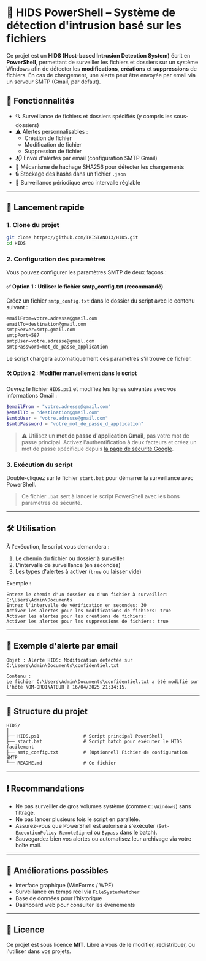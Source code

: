 
# 🔐 HIDS PowerShell – Système de détection d'intrusion basé sur les fichiers

Ce projet est un **HIDS (Host-based Intrusion Detection System)** écrit en **PowerShell**, permettant de surveiller les fichiers et dossiers sur un système Windows afin de détecter les **modifications**, **créations** et **suppressions** de fichiers. En cas de changement, une alerte peut être envoyée par email via un serveur SMTP (Gmail, par défaut).

## 📁 Fonctionnalités

- 🔍 Surveillance de fichiers et dossiers spécifiés (y compris les sous-dossiers)
- ⚠️ Alertes personnalisables :
  - Création de fichier
  - Modification de fichier
  - Suppression de fichier
- 📬 Envoi d'alertes par email (configuration SMTP Gmail)
- 🧠 Mécanisme de hachage SHA256 pour détecter les changements
- 🔒 Stockage des hashs dans un fichier `.json`
- 🔁 Surveillance périodique avec intervalle réglable

---

## 🚀 Lancement rapide

### 1. Clone du projet

```bash
git clone https://github.com/TRISTANO13/HIDS.git
cd HIDS
```

### 2. Configuration des paramètres

Vous pouvez configurer les paramètres SMTP de deux façons :

#### ✅ Option 1 : Utiliser le fichier smtp_config.txt (recommandé)

Créez un fichier `smtp_config.txt` dans le dossier du script avec le contenu suivant :

```txt
emailFrom=votre.adresse@gmail.com
emailTo=destination@gmail.com
smtpServer=smtp.gmail.com
smtpPort=587
smtpUser=votre.adresse@gmail.com
smtpPassword=mot_de_passe_application
```

Le script chargera automatiquement ces paramètres s'il trouve ce fichier.

#### 🛠️ Option 2 : Modifier manuellement dans le script

Ouvrez le fichier `HIDS.ps1` et modifiez les lignes suivantes avec vos informations Gmail :

```powershell
$emailFrom = "votre.adresse@gmail.com"
$emailTo = "destination@gmail.com"
$smtpUser = "votre.adresse@gmail.com"
$smtpPassword = "votre_mot_de_passe_d_application"
```

> ⚠️ Utilisez un **mot de passe d'application Gmail**, pas votre mot de passe principal. Activez l'authentification à deux facteurs et créez un mot de passe spécifique depuis [la page de sécurité Google](https://myaccount.google.com/security).

### 3. Exécution du script

Double-cliquez sur le fichier `start.bat` pour démarrer la surveillance avec PowerShell.

> Ce fichier `.bat` sert à lancer le script PowerShell avec les bons paramètres de sécurité.

---

## 🛠️ Utilisation

À l'exécution, le script vous demandera :

1. Le chemin du fichier ou dossier à surveiller  
2. L'intervalle de surveillance (en secondes)  
3. Les types d'alertes à activer (`true` ou laisser vide)

Exemple :
```
Entrez le chemin d'un dossier ou d'un fichier à surveiller: C:\Users\Admin\Documents
Entrez l'intervalle de vérification en secondes: 30
Activer les alertes pour les modifications de fichiers: true
Activer les alertes pour les créations de fichiers: 
Activer les alertes pour les suppressions de fichiers: true
```

---

## 💌 Exemple d'alerte par email

```
Objet : Alerte HIDS: Modification détectée sur C:\Users\Admin\Documents\confidentiel.txt

Contenu :
Le fichier C:\Users\Admin\Documents\confidentiel.txt a été modifié sur l'hôte NOM-ORDINATEUR à 16/04/2025 21:34:15.
```

---

## 📁 Structure du projet

```
HIDS/
│
├── HIDS.ps1                # Script principal PowerShell
├── start.bat               # Script batch pour exécuter le HIDS facilement
├── smtp_config.txt         # (Optionnel) Fichier de configuration SMTP
└── README.md               # Ce fichier
```

---

## ❗ Recommandations

- Ne pas surveiller de gros volumes système (comme `C:\Windows`) sans filtrage.
- Ne pas lancer plusieurs fois le script en parallèle.
- Assurez-vous que PowerShell est autorisé à s'exécuter (`Set-ExecutionPolicy RemoteSigned` ou `Bypass` dans le batch).
- Sauvegardez bien vos alertes ou automatisez leur archivage via votre boîte mail.

---

## 🧠 Améliorations possibles

- Interface graphique (WinForms / WPF)
- Surveillance en temps réel via `FileSystemWatcher`
- Base de données pour l’historique
- Dashboard web pour consulter les événements

---

## 📄 Licence

Ce projet est sous licence **MIT**. Libre à vous de le modifier, redistribuer, ou l'utiliser dans vos projets.
